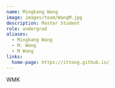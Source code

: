 ```yaml
---
name: Mingkang Wang
image: images/team/WangM.jpg
description: Master Student
role: undergrad
aliases:
  - Mingkang Wang
  - M. Wang
  - M Wang
links:
  home-page: https://ittong.github.io/
---
```


WMK